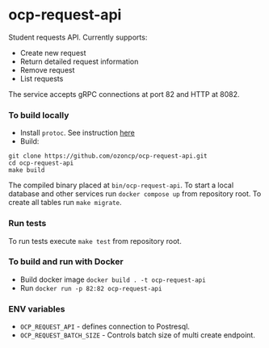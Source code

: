 # ocp-request-api

Student requests API. Currently supports:

- Create new request
- Return detailed request information
- Remove request
- List requests

The service accepts gRPC connections at port 82 and HTTP at 8082.

### To build locally

- Install `protoc`. See instruction [here](https://grpc.io/docs/protoc-installation/)
- Build:

```shell
git clone https://github.com/ozoncp/ocp-request-api.git
cd ocp-request-api
make build
```

The compiled binary placed at `bin/ocp-request-api`.
To start a local database and other services run `docker compose up` from repository root. To create all tables run `make migrate`.

### Run tests

To run tests execute `make test` from repository root.


### To build and run with Docker

- Build docker image `docker build . -t ocp-request-api`
- Run `docker run -p 82:82 ocp-request-api`

### ENV variables

- `OCP_REQUEST_API` - defines connection to Postresql.
- `OCP_REQUEST_BATCH_SIZE` - Controls batch size of multi create endpoint.

